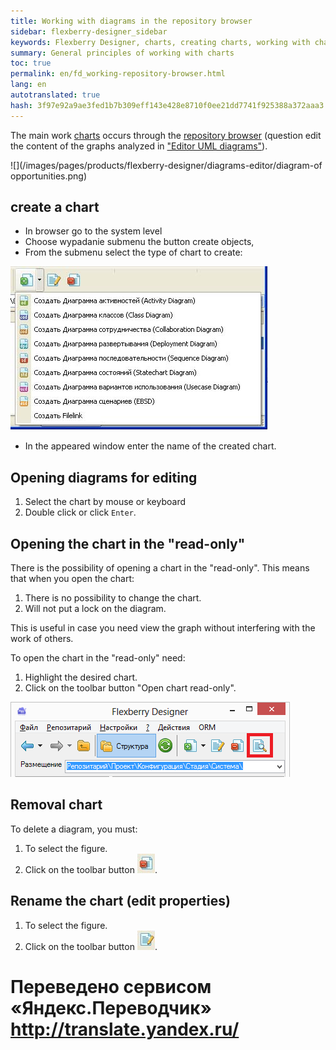 ```yaml
--- 
title: Working with diagrams in the repository browser 
sidebar: flexberry-designer_sidebar 
keywords: Flexberry Designer, charts, creating charts, working with charts 
summary: General principles of working with charts 
toc: true 
permalink: en/fd_working-repository-browser.html 
lang: en 
autotranslated: true 
hash: 3f97e92a9ae3fed1b7b309eff143e428e8710f0ee21dd7741f925388a372aaa3 
--- 
```


The main work [charts](fd_editing-diagram.html) occurs through the [repository browser](fd_repository-browser.html) (question edit the content of the graphs analyzed in ["Editor UML diagrams"](fd_editing-diagram.html)). 

![](/images/pages/products/flexberry-designer/diagrams-editor/diagram-of opportunities.png) 

## create a chart 

* In browser go to the system level 
* Choose wypadanie submenu the button create objects, 
* From the submenu select the type of chart to create: 

![](/images/pages/products/flexberry-designer/diagrams-editor/diagram-creation.jpg) 

* In the appeared window enter the name of the created chart. 

## Opening diagrams for editing 

1. Select the chart by mouse or keyboard 
2. Double click or click `Enter`. 

## Opening the chart in the "read-only" 

There is the possibility of opening a chart in the "read-only". This means that when you open the chart: 
1. There is no possibility to change the chart. 
2. Will not put a lock on the diagram. 

This is useful in case you need view the graph without interfering with the work of others. 

To open the chart in the "read-only" need: 

1. Highlight the desired chart. 
2. Click on the toolbar button "Open chart read-only". 

![](/images/pages/products/flexberry-designer/diagrams-editor/diagram-readonly.png) 

## Removal chart 

To delete a diagram, you must: 

1. To select the figure. 
2. Click on the toolbar button ![](/images/pages/products/flexberry-designer/diagrams-editor/delbtn.jpg). 

## Rename the chart (edit properties) 

1. To select the figure. 
2. Click on the toolbar button ![](/images/pages/products/flexberry-designer/diagrams-editor/propertiesbtn.jpg). 



 # Переведено сервисом «Яндекс.Переводчик» http://translate.yandex.ru/